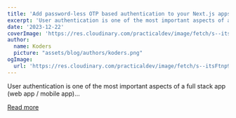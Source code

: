 ```yaml
---
title: 'Add password-less OTP based authentication to your Next.js apps using Supabase & Twilio'
excerpt: 'User authentication is one of the most important aspects of a full stack app (web app / mobile app)...'
date: '2023-12-22'
coverImage: 'https://res.cloudinary.com/practicaldev/image/fetch/s--itsFtnp9--/c_imagga_scale,f_auto,fl_progressive,h_420,q_auto,w_1000/https://dev-to-uploads.s3.amazonaws.com/uploads/articles/dxwz9o0pffzcul99uowp.png'
author:
  name: Koders
  picture: "assets/blog/authors/koders.png"
ogImage:
  url: 'https://res.cloudinary.com/practicaldev/image/fetch/s--itsFtnp9--/c_imagga_scale,f_auto,fl_progressive,h_420,q_auto,w_1000/https://dev-to-uploads.s3.amazonaws.com/uploads/articles/dxwz9o0pffzcul99uowp.png'
---
```


User authentication is one of the most important aspects of a full stack app (web app / mobile app)...

[Read more](https://dev.to/asheeshh/add-password-less-otp-based-authentication-to-your-nextjs-apps-using-supabase-twilio-4na1)
